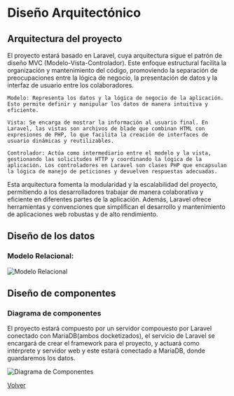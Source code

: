 # Diseño Arquitectónico

## Arquitectura del proyecto
El proyecto estará basado en Laravel, cuya arquitectura sigue el patrón de diseño MVC (Modelo-Vista-Controlador). Este enfoque estructural facilita la organización y mantenimiento del código, promoviendo la separación de preocupaciones entre la lógica de negocio, la presentación de datos y la interfaz de usuario entre los colaboradores.

    Modelo: Representa los datos y la lógica de negocio de la aplicación. Esto permite definir y manipular los datos de manera intuitiva y eficiente.

    Vista: Se encarga de mostrar la información al usuario final. En Laravel, las vistas son archivos de blade que combinan HTML con expresiones de PHP, lo que facilita la creación de interfaces de usuario dinámicas y reutilizables.

    Controlador: Actúa como intermediario entre el modelo y la vista, gestionando las solicitudes HTTP y coordinando la lógica de la aplicación. Los controladores en Laravel son clases PHP que encapsulan la lógica de manejo de peticiones y devuelven respuestas adecuadas.

Esta arquitectura fomenta la modularidad y la escalabilidad del proyecto, permitiendo a los desarrolladores trabajar de manera colaborativa y eficiente en diferentes partes de la aplicación. Además, Laravel ofrece herramientas y convenciones que simplifican el desarrollo y mantenimiento de aplicaciones web robustas y de alto rendimiento.

## Diseño de los datos

### Modelo Relacional:

![Modelo Relacional](imagenes/modelo_relacional.jpg)


## Diseño de componentes

### Diagrama de componentes

El proyecto estará compuesto por un servidor compouesto por Laravel conectado con MariaDB(ambos docketizados), el servicio de Laravel se encargará de crear el framework para el proyecto, y actuará como intérprete y servidor web y este estará conectado a MariaDB, donde guardaremos los datos.

![Diagrama de Componentes](imagenes/componentes.jpg)

[Volver](../Diseño.md)